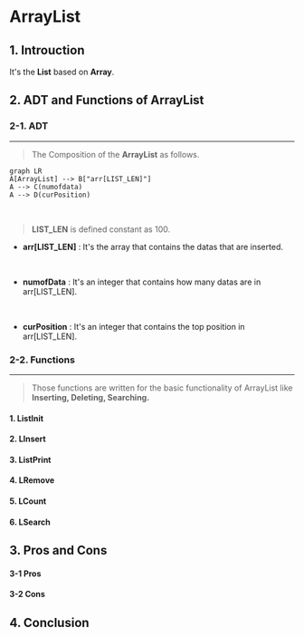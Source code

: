 # ArrayList

## 1. Introuction
It's the **List** based on **Array**.


## 2. ADT and Functions of ArrayList

### 2-1.  ADT
---
 >The Composition of the **ArrayList** as follows.

```mermaid
graph LR
A[ArrayList] --> B["arr[LIST_LEN]"]
A --> C(numofdata)
A --> D(curPosition)
```

<br/>

> **LIST_LEN** is defined constant as 100.
- **arr[LIST_LEN]** : It's the array that contains the datas that are inserted.
<br/>

- **numofData** : It's an integer that contains how many datas are in arr[LIST_LEN].
<br/>

- **curPosition** : It's an integer that contains the top position in arr[LIST_LEN].




### 2-2. Functions
---

>Those functions are written for the basic functionality of ArrayList like **Inserting, Deleting, Searching.**


#### 1. ListInit

#### 2. LInsert
#### 3. ListPrint
#### 4. LRemove
#### 5. LCount
#### 6. LSearch


## 3. Pros and Cons

#### 3-1 Pros
#### 3-2 Cons

## 4. Conclusion


